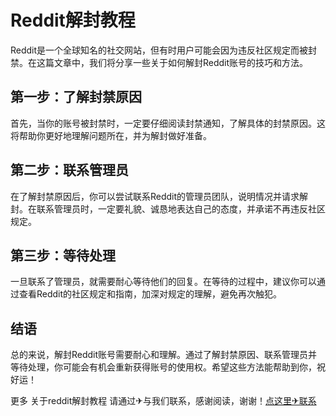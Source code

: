 # Reddit解封教程

Reddit是一个全球知名的社交网站，但有时用户可能会因为违反社区规定而被封禁。在这篇文章中，我们将分享一些关于如何解封Reddit账号的技巧和方法。

## 第一步：了解封禁原因

首先，当你的账号被封禁时，一定要仔细阅读封禁通知，了解具体的封禁原因。这将帮助你更好地理解问题所在，并为解封做好准备。

## 第二步：联系管理员

在了解封禁原因后，你可以尝试联系Reddit的管理员团队，说明情况并请求解封。在联系管理员时，一定要礼貌、诚恳地表达自己的态度，并承诺不再违反社区规定。

## 第三步：等待处理

一旦联系了管理员，就需要耐心等待他们的回复。在等待的过程中，建议你可以通过查看Reddit的社区规定和指南，加深对规定的理解，避免再次触犯。

## 结语

总的来说，解封Reddit账号需要耐心和理解。通过了解封禁原因、联系管理员并等待处理，你可能会有机会重新获得账号的使用权。希望这些方法能帮助到你，祝好运！

更多 关于reddit解封教程 请通过✈与我们联系，感谢阅读，谢谢！[点这里✈联系](https://sms.k02.cc)
